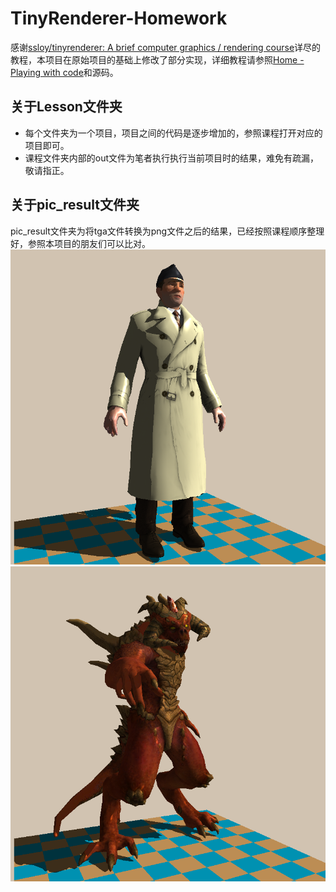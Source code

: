 #  TinyRenderer-Homework

感谢[ssloy/tinyrenderer: A brief computer graphics / rendering course](https://github.com/ssloy/tinyrenderer)详尽的教程，本项目在原始项目的基础上修改了部分实现，详细教程请参照[Home - Playing with code](https://haqr.eu/tinyrenderer/)和源码。
## 关于Lesson文件夹

 - 每个文件夹为一个项目，项目之间的代码是逐步增加的，参照课程打开对应的项目即可。
 - 课程文件夹内部的out文件为笔者执行执行当前项目时的结果，难免有疏漏，敬请指正。

## 关于pic_result文件夹
pic_result文件夹为将tga文件转换为png文件之后的结果，已经按照课程顺序整理好，参照本项目的朋友们可以比对。
![当前项目结果](pic_result/Lesson10/2.png)
![当前项目结果](pic_result/Lesson10/3.png)
